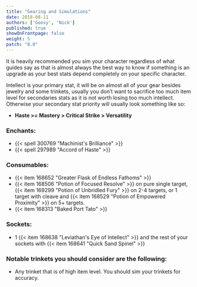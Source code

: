 ```yaml
---
title: "Gearing and Simulations"
date: 2018-08-11
authors: ['Goosy', 'Nick']
published: true
showOnFrontpage: false
weight: 5
patch: "8.0"
---
```


It is heavily recommended you sim your character regardless of what guides say as that is almost always the best way to know if something is an upgrade as your best stats depend completely on your specific character.

Intellect is your primary stat, it will be on almost all of your gear besides jewelry and some trinkets, usually you don’t want to sacrifice too much item level for secondaries stats as it is not worth losing too much intellect. Otherwise your secondary stat priority will usually look something like so: 

- **Haste >= Mastery > Critical Strike > Versatility**

### Enchants:

- {{< spell 300769 "Machinist's Brilliance" >}}
- {{< spell 297989 "Accord of Haste" >}}

### Consumables: 

- {{< item 168652 "Greater Flask of Endless Fathoms" >}}
- {{< item 168506 "Potion of Focused Resolve" >}} on pure single target, {{< item 169299 "Potion of Unbridled Fury" >}} on 2-4 targets, or 1 target with cleave and {{< item 168529 "Potion of Empowered Proximity" >}} on 5+ targets.
- {{< item 168313 "Baked Port Tato" >}}

### Sockets: 

- 1 {{< item 168638 "Leviathan's Eye of Intellect" >}} and the rest of your sockets with {{< item 168641 "Quick Sand Spinel" >}}

### Notable trinkets you should consider are the following: 

- Any trinket that is of high item level. You should sim your trinkets for accuracy.

